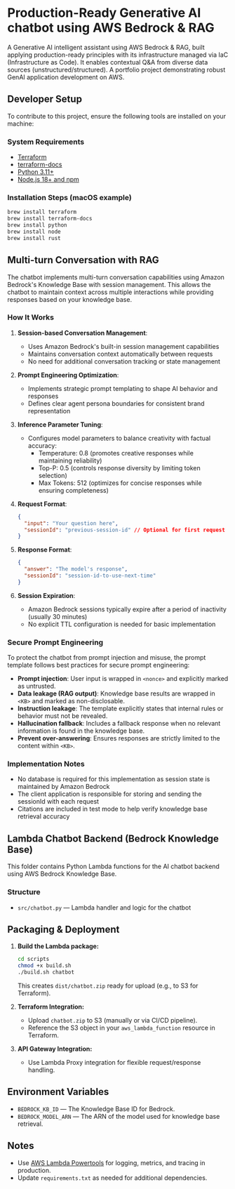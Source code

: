 # Production-Ready Generative AI chatbot using AWS Bedrock & RAG

A Generative AI intelligent assistant using AWS Bedrock & RAG, built applying production-ready principles with its infrastructure managed via IaC (Infrastructure as Code). It enables contextual Q&A from diverse data sources (unstructured/structured). A portfolio project demonstrating robust GenAI application development on AWS.

## Developer Setup

To contribute to this project, ensure the following tools are installed on your machine:

### System Requirements

- [Terraform](https://developer.hashicorp.com/terraform/install)
- [terraform-docs](https://terraform-docs.io/user-guide/installation/)
- [Python 3.11+](https://www.python.org/downloads/)
- [Node.js 18+ and npm](https://nodejs.org/)

### Installation Steps (macOS example)

```bash
brew install terraform
brew install terraform-docs
brew install python
brew install node
brew install rust
```

## Multi-turn Conversation with RAG

The chatbot implements multi-turn conversation capabilities using Amazon Bedrock's Knowledge Base with session management. This allows the chatbot to maintain context across multiple interactions while providing responses based on your knowledge base.

### How It Works

1. **Session-based Conversation Management**:

   - Uses Amazon Bedrock's built-in session management capabilities
   - Maintains conversation context automatically between requests
   - No need for additional conversation tracking or state management

2. **Prompt Engineering Optimization**:

   - Implements strategic prompt templating to shape AI behavior and responses
   - Defines clear agent persona boundaries for consistent brand representation

3. **Inference Parameter Tuning**:

   - Configures model parameters to balance creativity with factual accuracy:
     - Temperature: 0.8 (promotes creative responses while maintaining reliability)
     - Top-P: 0.5 (controls response diversity by limiting token selection)
     - Max Tokens: 512 (optimizes for concise responses while ensuring completeness)

4. **Request Format**:

   ```json
   {
     "input": "Your question here",
     "sessionId": "previous-session-id" // Optional for first request
   }
   ```

5. **Response Format**:

   ```json
   {
     "answer": "The model's response",
     "sessionId": "session-id-to-use-next-time"
   }
   ```

6. **Session Expiration**:
   - Amazon Bedrock sessions typically expire after a period of inactivity (usually 30 minutes)
   - No explicit TTL configuration is needed for basic implementation

### Secure Prompt Engineering

To protect the chatbot from prompt injection and misuse, the prompt template follows best practices for secure prompt engineering:

- **Prompt injection**: User input is wrapped in `<nonce>` and explicitly marked as untrusted.
- **Data leakage (RAG output)**: Knowledge base results are wrapped in `<KB>` and marked as non-disclosable.
- **Instruction leakage**: The template explicitly states that internal rules or behavior must not be revealed.
- **Hallucination fallback**: Includes a fallback response when no relevant information is found in the knowledge base.
- **Prevent over-answering**: Ensures responses are strictly limited to the content within `<KB>`.

### Implementation Notes

- No database is required for this implementation as session state is maintained by Amazon Bedrock
- The client application is responsible for storing and sending the sessionId with each request
- Citations are included in test mode to help verify knowledge base retrieval accuracy

## Lambda Chatbot Backend (Bedrock Knowledge Base)

This folder contains Python Lambda functions for the AI chatbot backend using AWS Bedrock Knowledge Base.

### Structure

- `src/chatbot.py` — Lambda handler and logic for the chatbot

## Packaging & Deployment

1. **Build the Lambda package:**

   ```zsh
   cd scripts
   chmod +x build.sh
   ./build.sh chatbot
   ```

   This creates `dist/chatbot.zip` ready for upload (e.g., to S3 for Terraform).

2. **Terraform Integration:**

   - Upload `chatbot.zip` to S3 (manually or via CI/CD pipeline).
   - Reference the S3 object in your `aws_lambda_function` resource in Terraform.

3. **API Gateway Integration:**
   - Use Lambda Proxy integration for flexible request/response handling.

## Environment Variables

- `BEDROCK_KB_ID` — The Knowledge Base ID for Bedrock.
- `BEDROCK_MODEL_ARN` — The ARN of the model used for knowledge base retrieval.

## Notes

- Use [AWS Lambda Powertools](https://awslabs.github.io/aws-lambda-powertools-python/latest/) for logging, metrics, and tracing in production.
- Update `requirements.txt` as needed for additional dependencies.
